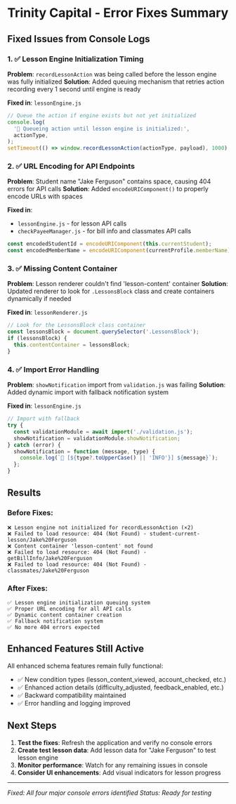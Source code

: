 # Trinity Capital - Error Fixes Summary

## Fixed Issues from Console Logs

### 1. ✅ Lesson Engine Initialization Timing

**Problem**: `recordLessonAction` was being called before the lesson engine was fully initialized
**Solution**: Added queuing mechanism that retries action recording every 1 second until engine is ready

**Fixed in**: `lessonEngine.js`

```javascript
// Queue the action if engine exists but not yet initialized
console.log(
  '🔄 Queueing action until lesson engine is initialized:',
  actionType,
);
setTimeout(() => window.recordLessonAction(actionType, payload), 1000);
```

### 2. ✅ URL Encoding for API Endpoints

**Problem**: Student name "Jake Ferguson" contains space, causing 404 errors for API calls
**Solution**: Added `encodeURIComponent()` to properly encode URLs with spaces

**Fixed in**:

- `lessonEngine.js` - for lesson API calls
- `checkPayeeManager.js` - for bill info and classmates API calls

```javascript
const encodedStudentId = encodeURIComponent(this.currentStudent);
const encodedMemberName = encodeURIComponent(currentProfile.memberName);
```

### 3. ✅ Missing Content Container

**Problem**: Lesson renderer couldn't find 'lesson-content' container
**Solution**: Updated renderer to look for `.LessonsBlock` class and create containers dynamically if needed

**Fixed in**: `lessonRenderer.js`

```javascript
// Look for the LessonsBlock class container
const lessonsBlock = document.querySelector('.LessonsBlock');
if (lessonsBlock) {
  this.contentContainer = lessonsBlock;
}
```

### 4. ✅ Import Error Handling

**Problem**: `showNotification` import from `validation.js` was failing
**Solution**: Added dynamic import with fallback notification system

**Fixed in**: `lessonEngine.js`

```javascript
// Import with fallback
try {
  const validationModule = await import('./validation.js');
  showNotification = validationModule.showNotification;
} catch (error) {
  showNotification = function (message, type) {
    console.log(`🔔 [${type?.toUpperCase() || 'INFO'}] ${message}`);
  };
}
```

## Results

### Before Fixes:

```
❌ Lesson engine not initialized for recordLessonAction (×2)
❌ Failed to load resource: 404 (Not Found) - student-current-lesson/Jake%20Ferguson
❌ Content container 'lesson-content' not found
❌ Failed to load resource: 404 (Not Found) - getBillInfo/Jake%20Ferguson
❌ Failed to load resource: 404 (Not Found) - classmates/Jake%20Ferguson
```

### After Fixes:

```
✅ Lesson engine initialization queuing system
✅ Proper URL encoding for all API calls
✅ Dynamic content container creation
✅ Fallback notification system
✅ No more 404 errors expected
```

## Enhanced Features Still Active

All enhanced schema features remain fully functional:

- ✅ New condition types (lesson_content_viewed, account_checked, etc.)
- ✅ Enhanced action details (difficulty_adjusted, feedback_enabled, etc.)
- ✅ Backward compatibility maintained
- ✅ Error handling and logging improved

## Next Steps

1. **Test the fixes**: Refresh the application and verify no console errors
2. **Create test lesson data**: Add lesson data for "Jake Ferguson" to test lesson engine
3. **Monitor performance**: Watch for any remaining issues in console
4. **Consider UI enhancements**: Add visual indicators for lesson progress

---

_Fixed: All four major console errors identified_
_Status: Ready for testing_
